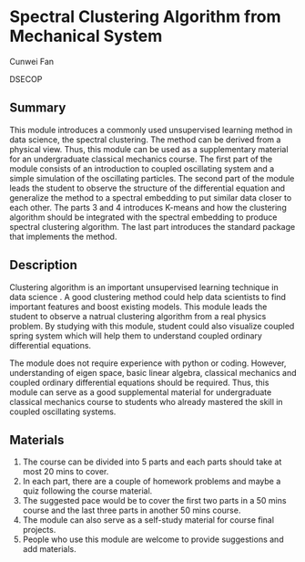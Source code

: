 # Spectral Clustering Algorithm from Mechanical System

Cunwei Fan

DSECOP

## Summary

This module introduces a commonly used unsupervised learning method in data science, the spectral clustering. The method can be derived from a physical view. Thus, this module can be used as a supplementary material for an undergraduate classical mechanics course. The first part of the module consists of an introduction to coupled oscillating system and a simple simulation of the oscillating particles. The second part of the module leads the student to observe the structure of the differential equation and generalize the method to a spectral embedding to put similar data closer to each other. The parts 3 and 4 introduces K-means and how the clustering algorithm should be integrated with the spectral embedding to produce spectral clustering algorithm. The last part introduces the standard package that implements the method. 

## Description

Clustering algorithm is an important unsupervised learning technique in data science . A good clustering method could help data scientists to find  important features and boost existing models.  This module leads the student to observe a natrual clustering algorithm from a real physics problem. By studying with this module, student could also visualize coupled spring system which will help them to understand coupled ordinary differential equations. 

The module does not require experience with python or coding. However, understanding of eigen space, basic linear algebra, classical mechanics and coupled ordinary differential equations should be required. Thus, this module can serve as a good supplemental material for undergraduate classical mechanics course to students who already mastered the skill in coupled oscillating systems.   

## Materials

1. The course can be divided into 5 parts and each parts should take at most 20 mins to cover.
2. In each part, there are a couple of homework problems and maybe a quiz following the course material.
3. The suggested pace would be to cover the first two parts in a 50 mins course and the last three parts in another 50 mins course.
4. The module can also serve as a self-study material for course final projects.
5. People who use this module are welcome to provide suggestions and add materials. 



 
